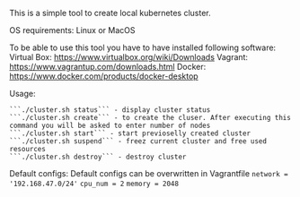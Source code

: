 This is a simple tool to create local kubernetes cluster.

OS requirements: Linux or MacOS

To be able to use this tool you have to have installed following software:
Virtual Box: https://www.virtualbox.org/wiki/Downloads
Vagrant: https://www.vagrantup.com/downloads.html
Docker: https://www.docker.com/products/docker-desktop

Usage:

    ```./cluster.sh status``` - display cluster status  
    ```./cluster.sh create``` - to create the cluser. After executing this command you will be asked to enter number of nodes  
    ```./cluster.sh start``` - start previoselly created cluster  
    ```./cluster.sh suspend``` - freez current cluster and free used resources  
    ```./cluster.sh destroy``` - destroy cluster  



Default configs:
    Default configs can be overwritten in Vagrantfile
    ```network = '192.168.47.0/24'```
    ```cpu_num = 2```
    ```memory = 2048```
